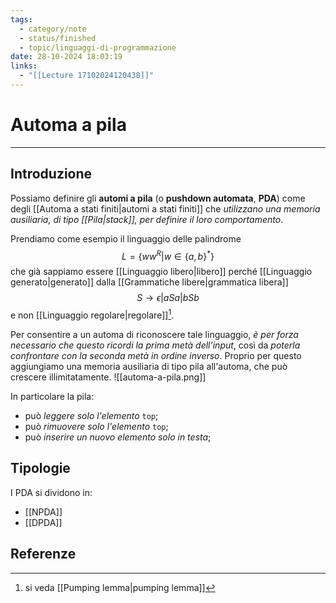 ```yaml
---
tags:
  - category/note
  - status/finished
  - topic/linguaggi-di-programmazione
date: 28-10-2024 18:03:19
links:
  - "[[Lecture 17102024120438]]"
---
```

# Automa a pila
---
## Introduzione
Possiamo definire gli **automi a pila** (o **pushdown automata**, **PDA**) come degli [[Automa a stati finiti|automi a stati finiti]] che _utilizzano una memoria ausiliaria, di tipo [[Pila|stack]], per definire il loro comportamento_.

Prendiamo come esempio il linguaggio delle palindrome
$$L = \{ww^{R} | w \in \{a, b\}^{*}\}$$
che già sappiamo essere [[Linguaggio libero|libero]] perché [[Linguaggio generato|generato]] dalla [[Grammatiche libere|grammatica libera]]
$$S \to \epsilon | aSa | bSb$$
e non [[Linguaggio regolare|regolare]][^1].

Per consentire a un automa di riconoscere tale linguaggio, _è per forza necessario che questo ricordi la prima metà dell'input_, così da _poterla confrontare con la seconda metà in ordine inverso_. Proprio per questo aggiungiamo una memoria ausiliaria di tipo pila all'automa, che può crescere illimitatamente.
![[automa-a-pila.png]]

In particolare la pila:
- può _leggere solo l'elemento_ `top`;
- può _rimuovere solo l'elemento_ `top`;
- può _inserire un nuovo elemento solo in testa_;

## Tipologie
I PDA si dividono in:
- [[NPDA]]
- [[DPDA]]

## Referenze
[^1]: si veda [[Pumping lemma|pumping lemma]]